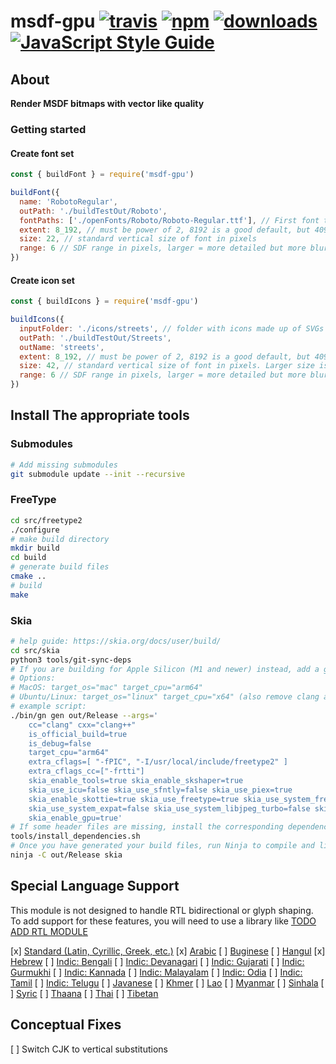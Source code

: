 # msdf-gpu [![travis][travis-image]][travis-url] [![npm][npm-image]][npm-url] [![downloads][downloads-image]][downloads-url] [![JavaScript Style Guide](https://img.shields.io/badge/code_style-standard-brightgreen.svg)](https://standardjs.com)

[travis-image]: https://travis-ci.org/open-s2/msdf-gpu.svg?branch=master
[travis-url]: https://travis-ci.org/open-s2/msdf-gpu
[npm-image]: https://img.shields.io/npm/v/msdf-gpu.svg
[npm-url]: https://npmjs.org/package/msdf-gpu
[downloads-image]: https://img.shields.io/npm/dm/msdf-gpu.svg
[downloads-url]: https://www.npmjs.com/package/msdf-gpu

## About

**Render MSDF bitmaps with vector like quality**

### Getting started

#### Create font set

```js
const { buildFont } = require('msdf-gpu')

buildFont({
  name: 'RobotoRegular',
  outPath: './buildTestOut/Roboto',
  fontPaths: ['./openFonts/Roboto/Roboto-Regular.ttf'], // First font takes priority for glyphs. Every added font will be used for glyphs that the previous fonts don't have.
  extent: 8_192, // must be power of 2, 8192 is a good default, but 4096 is a good compromise
  size: 22, // standard vertical size of font in pixels
  range: 6 // SDF range in pixels, larger = more detailed but more blurry
})
```

#### Create icon set

```js
const { buildIcons } = require('msdf-gpu')

buildIcons({
  inputFolder: './icons/streets', // folder with icons made up of SVGs (ONLY 'fill' paths, no strokes or shapes)
  outPath: './buildTestOut/Streets',
  outName: 'streets',
  extent: 8_192, // must be power of 2, 8192 is a good default, but 4096 is a good compromise
  size: 42, // standard vertical size of font in pixels. Larger size is better for icons.
  range: 6 // SDF range in pixels, larger = more detailed but more blurry
})

```

## Install The appropriate tools

### Submodules

```sh
# Add missing submodules
git submodule update --init --recursive
```

### FreeType

```sh
cd src/freetype2
./configure
# make build directory
mkdir build
cd build
# generate build files
cmake ..
# build
make
```

### Skia

```sh
# help guide: https://skia.org/docs/user/build/
cd src/skia
python3 tools/git-sync-deps
# If you are building for Apple Silicon (M1 and newer) instead, add a gn arg to set target_cpu="arm64"
# Options:
# MacOS: target_os="mac" target_cpu="arm64"
# Ubuntu/Linux: target_os="linux" target_cpu="x64" (also remove clang args)
# example script:
./bin/gn gen out/Release --args='
    cc="clang" cxx="clang++"
    is_official_build=true
    is_debug=false
    target_cpu="arm64"
    extra_cflags=[ "-fPIC", "-I/usr/local/include/freetype2" ]
    extra_cflags_cc=["-frtti"]
    skia_enable_tools=true skia_enable_skshaper=true
    skia_use_icu=false skia_use_sfntly=false skia_use_piex=true
    skia_enable_skottie=true skia_use_freetype=true skia_use_system_freetype2=true skia_use_harfbuzz=false
    skia_use_system_expat=false skia_use_system_libjpeg_turbo=false skia_use_system_libpng=false skia_use_system_libwebp=false skia_use_system_zlib=false skia_enable_skparagraph=true
    skia_enable_gpu=true'
# If some header files are missing, install the corresponding dependencies:
tools/install_dependencies.sh
# Once you have generated your build files, run Ninja to compile and link Skia:
ninja -C out/Release skia
```

## Special Language Support

This module is not designed to handle RTL bidirectional or glyph shaping. To add support for these features, you will need to use a library like [TODO ADD RTL MODULE]()

[x] [Standard (Latin, Cyrillic, Greek, etc.)](https://learn.microsoft.com/en-us/typography/script-development/standard)
[x] [Arabic](https://learn.microsoft.com/en-us/typography/script-development/arabic)
[ ] [Buginese](https://learn.microsoft.com/en-us/typography/script-development/buginese)
[ ] [Hangul](https://learn.microsoft.com/en-us/typography/script-development/hangul)
[x] [Hebrew](https://learn.microsoft.com/en-us/typography/script-development/hebrew)
[ ] [Indic: Bengali](https://learn.microsoft.com/en-us/typography/script-development/bengali)
[ ] [Indic: Devanagari](https://learn.microsoft.com/en-us/typography/script-development/devanagari)
[ ] [Indic: Gujarati](https://learn.microsoft.com/en-us/typography/script-development/gujarati)
[ ] [Indic: Gurmukhi](https://learn.microsoft.com/en-us/typography/script-development/gurmukhi)
[ ] [Indic: Kannada](https://learn.microsoft.com/en-us/typography/script-development/kannada)
[ ] [Indic: Malayalam](https://learn.microsoft.com/en-us/typography/script-development/malayalam)
[ ] [Indic: Odia](https://learn.microsoft.com/en-us/typography/script-development/odia)
[ ] [Indic: Tamil](https://learn.microsoft.com/en-us/typography/script-development/tamil)
[ ] [Indic: Telugu](https://learn.microsoft.com/en-us/typography/script-development/telugu)
[ ] [Javanese](https://learn.microsoft.com/en-us/typography/script-development/javanese)
[ ] [Khmer](https://learn.microsoft.com/en-us/typography/script-development/khmer)
[ ] [Lao](https://learn.microsoft.com/en-us/typography/script-development/lao)
[ ] [Myanmar](https://learn.microsoft.com/en-us/typography/script-development/myanmar)
[ ] [Sinhala](https://learn.microsoft.com/en-us/typography/script-development/sinhala)
[ ] [Syric](https://learn.microsoft.com/en-us/typography/script-development/syriac)
[ ] [Thaana](https://learn.microsoft.com/en-us/typography/script-development/thaana)
[ ] [Thai](https://learn.microsoft.com/en-us/typography/script-development/thai)
[ ] [Tibetan](https://learn.microsoft.com/en-us/typography/script-development/tibetan)

## Conceptual Fixes

[ ] Switch CJK to vertical substitutions
